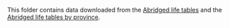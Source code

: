 This folder contains data downloaded from the [Abridged life tables](https://kosis.kr/statHtml/statHtml.do?orgId=101&tblId=DT_1B41&conn_path=I2&language=en) and the [Abridged life tables by province](https://kosis.kr/statHtml/statHtml.do?orgId=101&tblId=DT_1B44&conn_path=I2&language=en).